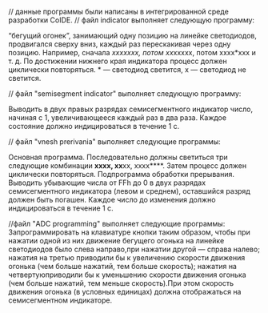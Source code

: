 // данные программы были написаны в интегрированной среде разработки CoIDE.
// файл indicator выполняет следующую программу:

“бегущий огонек”, занимающий одну позицию
на линейке светодиодов, продвигался сверху вниз, каждый раз перескакивая через одну позицию. 
Например, сначала *ххххххх, потом хх*ххххх, потом хххх*ххх и т. д.
По достижении нижнего края индикатора процесс должен циклически повторяться. * — светодиод светится,
х — светодиод не светится.

// файл "semisegment indicator" выполняет следующую программу:

Выводить в двух правых разрядах семисегментного индикатор число, начиная с 1, 
увеличивающееся каждый раз в два раза. Каждое состояние должно индицироваться в течение 1 с.

// файл "vnesh prerivania" выполняет следующие программы:

Основная программа. Последовательно должны светиться три следующие комбинации
****хххх, хх****хх, хххх****. Затем процесс должен циклически повторяться.
Подпрограмма обработки прерывания. Выводить убывающие числа от FFh до 0 в двух разрядах
семисегментного индикатора (левом и среднем), оставшийся разряд должен быть погашен. 
Каждое число до изменения должно индицироваться в течение 1 с.

//файл "ADC programming" выполняет следующие программы:
Запрограммировать на клавиатуре кнопки таким образом, чтобы при нажатии одной из них движение
бегущего огонька на линейке светодиодов было слева направо,при нажатии другой — справа налево;
нажатия на третью приводили бы к увеличению скорости движения огонька (чем больше нажатий,
тем больше скорость); нажатия на четвертуюприводили бы к уменьшению скорости движения
огонька (чем больше нажатий, тем меньше скорость).При этом скорость движения огонька
(в условных единицах) должна отображаться на семисегментном индикаторе.

